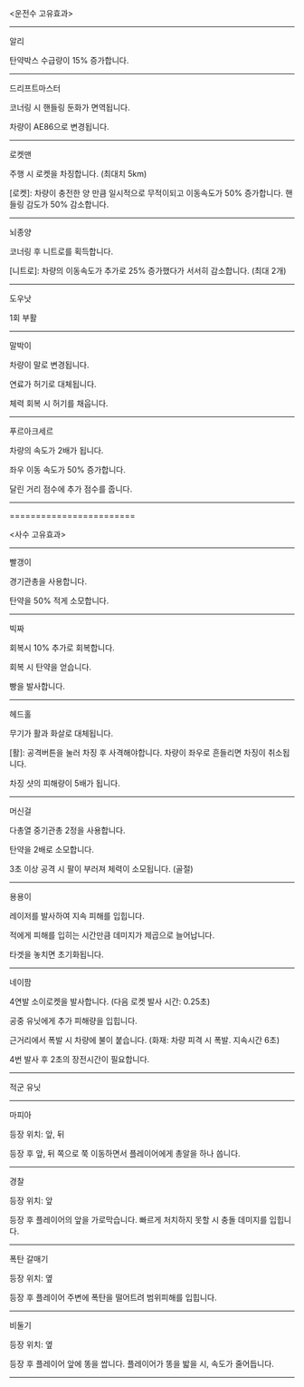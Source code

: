 <운전수 고유효과>

------------------------

알리

탄약박스 수급량이 15% 증가합니다.

------------------------

드리프트마스터

코너링 시 핸들링 둔화가 면역됩니다.

차량이 AE86으로 변경됩니다.

------------------------

로켓맨

주행 시 로켓을 차징합니다. (최대치 5km)

[로켓]: 차량이 충전한 양 만큼 일시적으로 무적이되고 이동속도가 50% 증가합니다. 핸들링 감도가 50% 감소합니다.

------------------------

뇌종양

코너링 후 니트로를 획득합니다.

[니트로]: 차량의 이동속도가 추가로 25% 증가했다가 서서히 감소합니다. (최대 2개)

------------------------

도우낫

1회 부활

------------------------

말박이

차량이 말로 변경됩니다.

연료가 허기로 대체됩니다.

체력 회복 시 허기를 채웁니다.

------------------------

푸르아크세르

차량의 속도가 2배가 됩니다.

좌우 이동 속도가 50% 증가합니다.

달린 거리 점수에 추가 점수를 줍니다.

------------------------

========================

<사수 고유효과>

------------------------

빨갱이

경기관총을 사용합니다.

탄약을 50% 적게 소모합니다.

------------------------

빅짜

회복시 10% 추가로 회복합니다.

회복 시 탄약을 얻습니다.

빵을 발사합니다.

------------------------

헤드홀

무기가 활과 화살로 대체됩니다.

[활]: 공격버튼을 눌러 차징 후 사격해야합니다. 차량이 좌우로 흔들리면 차징이 취소됩니다.

차징 샷의 피해량이 5배가 됩니다.

------------------------

머신걸

다총열 중기관총 2정을 사용합니다.

탄약을 2배로 소모합니다.

3초 이상 공격 시 팔이 부러져 체력이 소모됩니다. (골절)

------------------------

용용이

레이저를 발사하여 지속 피해를 입힙니다.

적에게 피해를 입히는 시간만큼 데미지가 제곱으로 늘어납니다.

타겟을 놓치면 초기화됩니다.

------------------------

네이팜

4연발 소이로켓을 발사합니다. (다음 로켓 발사 시간: 0.25초)

공중 유닛에게 추가 피해량을 입힙니다.

근거리에서 폭발 시 차량에 불이 붙습니다. (화재: 차량 피격 시 폭발. 지속시간 6초)

4번 발사 후 2초의 장전시간이 필요합니다.

------------------------




적군 유닛

------------------------

마피아

등장 위치: 앞, 뒤

등장 후 앞, 뒤 쪽으로 쭉 이동하면서 플레이어에게 총알을 하나 쏩니다.

------------------------

경찰

등장 위치: 앞

등장 후 플레이어의 앞을 가로막습니다. 빠르게 처치하지 못할 시 충돌 데미지를 입힙니다.

------------------------

폭탄 갈매기

등장 위치: 옆

등장 후 플레이어 주변에 폭탄을 떨어트려 범위피해를 입힙니다.

------------------------

비둘기

등장 위치: 옆

등장 후 플레이어 앞에 똥을 쌉니다. 플레이어가 똥을 밟을 시, 속도가 줄어듭니다.

------------------------

